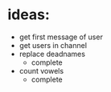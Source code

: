 # ideas:

 - get first message of user
 - get users in channel
 - replace deadnames
	 - complete
 - count vowels
	 - complete

